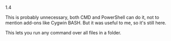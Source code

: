 1.4

This is probably unnecessary, both CMD and PowerShell can do it, not to mention add-ons like Cygwin BASH. 
But it was useful to me, so it's still here.

This lets you run any command over all files in a folder.
